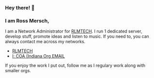 ### Hey there! 👋
### I am Ross Mersch,

I am a Network Administrator for [RLMTECH](https://rlmtech.xyz). I run 1 dedicated server, develop stuff, promote ideas and listen to music. If you need to, you can always contact me across my networks.

* [RLMTECH](mailto:inq@rossmers.ch)
* [I: COA (Indiana Org EMAIL](mailto:ross@indianacrossroadsofamerica.com)


If you enjoy the work I put out, follow me as I regulary work along with smaller orgs. 

